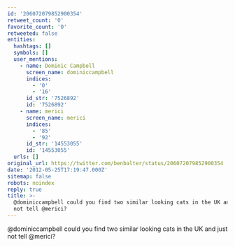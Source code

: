 ```yaml
---
id: '206072079852900354'
retweet_count: '0'
favorite_count: '0'
retweeted: false
entities:
  hashtags: []
  symbols: []
  user_mentions:
    - name: Dominic Campbell
      screen_name: dominiccampbell
      indices:
        - '0'
        - '16'
      id_str: '7526892'
      id: '7526892'
    - name: merici
      screen_name: merici
      indices:
        - '85'
        - '92'
      id_str: '14553055'
      id: '14553055'
  urls: []
original_url: https://twitter.com/benbalter/status/206072079852900354
date: '2012-05-25T17:19:47.000Z'
sitemap: false
robots: noindex
reply: true
title: >-
  @dominiccampbell could you find two similar looking cats in the UK and just
  not tell @merici?
---
```


@dominiccampbell could you find two similar looking cats in the UK and just not tell @merici?